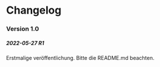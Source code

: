 # Changelog

### Version 1.0
##### 2022-05-27 R1

Erstmalige veröffentlichung. Bitte die README.md beachten.



